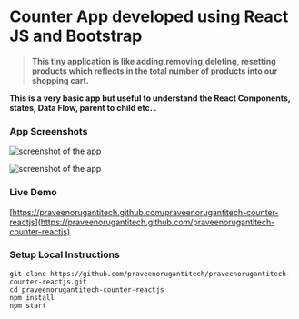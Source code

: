 # Counter App developed using React JS and Bootstrap

> **This tiny application is like adding,removing,deleting, resetting products which reflects in the total number of products into our shopping cart.**

**This is a very basic app but useful to understand the React Components, states, Data Flow, parent to child etc. .**


### App Screenshots

![screenshot of the app](https://raw.githubusercontent.com/praveenorugantitech/praveenorugantitech-counter-reactjs/master/src/images/screenshot1.PNG)

![screenshot of the app](https://raw.githubusercontent.com/praveenorugantitech/praveenorugantitech-counter-reactjs/master/src/images/screenshot2.PNG)


### Live Demo

[https://praveenorugantitech.github.com/praveenorugantitech-counter-reactjs](https://praveenorugantitech.github.com/praveenorugantitech-counter-reactjs)


### Setup Local Instructions

```
git clone https://github.com/praveenorugantitech/praveenorugantitech-counter-reactjs.git
cd praveenorugantitech-counter-reactjs
npm install
npm start

```




